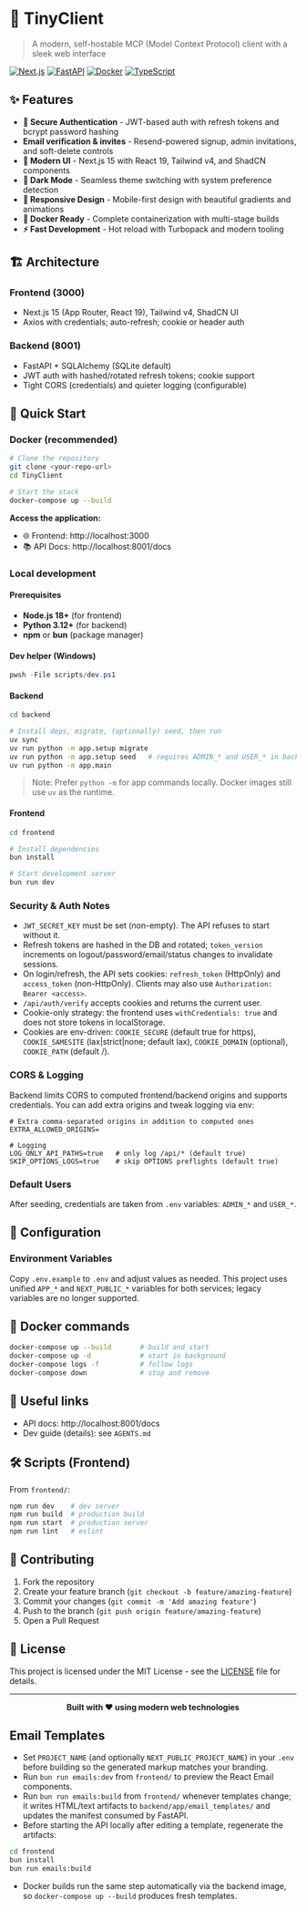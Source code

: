 # 🚀 TinyClient

> A modern, self-hostable MCP (Model Context Protocol) client with a sleek web interface

[![Next.js](https://img.shields.io/badge/Next.js-15-black?logo=next.js)](https://nextjs.org/)
[![FastAPI](https://img.shields.io/badge/FastAPI-0.115+-009688?logo=fastapi)](https://fastapi.tiangolo.com/)
[![Docker](https://img.shields.io/badge/Docker-Ready-2496ED?logo=docker)](https://www.docker.com/)
[![TypeScript](https://img.shields.io/badge/TypeScript-5.0+-3178C6?logo=typescript)](https://www.typescriptlang.org/)

## ✨ Features

- **🔐 Secure Authentication** - JWT-based auth with refresh tokens and bcrypt password hashing
- **Email verification & invites** - Resend-powered signup, admin invitations, and soft-delete controls
- **🎨 Modern UI** - Next.js 15 with React 19, Tailwind v4, and ShadCN components
- **🌙 Dark Mode** - Seamless theme switching with system preference detection
- **📱 Responsive Design** - Mobile-first design with beautiful gradients and animations
- **🐳 Docker Ready** - Complete containerization with multi-stage builds
- **⚡ Fast Development** - Hot reload with Turbopack and modern tooling

## 🏗️ Architecture

### Frontend (3000)
- Next.js 15 (App Router, React 19), Tailwind v4, ShadCN UI
- Axios with credentials; auto-refresh; cookie or header auth

### Backend (8001)
- FastAPI + SQLAlchemy (SQLite default)
- JWT auth with hashed/rotated refresh tokens; cookie support
- Tight CORS (credentials) and quieter logging (configurable)

## 🚀 Quick Start

### Docker (recommended)

```bash
# Clone the repository
git clone <your-repo-url>
cd TinyClient

# Start the stack
docker-compose up --build
```

**Access the application:**
- 🌐 Frontend: http://localhost:3000
- 📚 API Docs: http://localhost:8001/docs

### Local development

#### Prerequisites
- **Node.js 18+** (for frontend)
- **Python 3.12+** (for backend)
- **npm** or **bun** (package manager)

#### Dev helper (Windows)

```powershell
pwsh -File scripts/dev.ps1
```

#### Backend

```bash
cd backend

# Install deps, migrate, (optionally) seed, then run
uv sync
uv run python -m app.setup migrate
uv run python -m app.setup seed   # requires ADMIN_* and USER_* in backend/.env
uv run python -m app.main
```

> Note: Prefer `python -m` for app commands locally. Docker images still use `uv` as the runtime.

#### Frontend

```bash
cd frontend

# Install dependencies
bun install

# Start development server
bun run dev
```

<!-- Commands are documented once in Quick Start → Backend. Avoid duplicating here. -->

### Security & Auth Notes

- `JWT_SECRET_KEY` must be set (non-empty). The API refuses to start without it.
- Refresh tokens are hashed in the DB and rotated; `token_version` increments on logout/password/email/status changes to invalidate sessions.
- On login/refresh, the API sets cookies: `refresh_token` (HttpOnly) and `access_token` (non-HttpOnly). Clients may also use `Authorization: Bearer <access>`.
- `/api/auth/verify` accepts cookies and returns the current user.
- Cookie-only strategy: the frontend uses `withCredentials: true` and does not store tokens in localStorage.
- Cookies are env-driven: `COOKIE_SECURE` (default true for https), `COOKIE_SAMESITE` (lax|strict|none; default lax), `COOKIE_DOMAIN` (optional), `COOKIE_PATH` (default /).

### CORS & Logging

Backend limits CORS to computed frontend/backend origins and supports credentials. You can add extra origins and tweak logging via env:

```env
# Extra comma-separated origins in addition to computed ones
EXTRA_ALLOWED_ORIGINS=

# Logging
LOG_ONLY_API_PATHS=true   # only log /api/* (default true)
SKIP_OPTIONS_LOGS=true    # skip OPTIONS preflights (default true)
```

### Default Users

After seeding, credentials are taken from `.env` variables: `ADMIN_*` and `USER_*`.

## 🔧 Configuration

### Environment Variables

Copy `.env.example` to `.env` and adjust values as needed. This project uses unified `APP_*` and `NEXT_PUBLIC_*` variables for both services; legacy variables are no longer supported.



## 🐳 Docker commands

```bash
docker-compose up --build       # build and start
docker-compose up -d            # start in background
docker-compose logs -f          # follow logs
docker-compose down             # stop and remove
```

## 🔗 Useful links

- API docs: http://localhost:8001/docs
- Dev guide (details): see `AGENTS.md`

## 🛠️ Scripts (Frontend)

From `frontend/`:
```bash
npm run dev    # dev server
npm run build  # production build
npm run start  # production server
npm run lint   # eslint
```

## 🤝 Contributing

1. Fork the repository
2. Create your feature branch (`git checkout -b feature/amazing-feature`)
3. Commit your changes (`git commit -m 'Add amazing feature'`)
4. Push to the branch (`git push origin feature/amazing-feature`)
5. Open a Pull Request

## 📄 License

This project is licensed under the MIT License - see the [LICENSE](LICENSE) file for details.

---

<div align="center">
  <strong>Built with ❤️ using modern web technologies</strong>
</div>

## Email Templates

- Set `PROJECT_NAME` (and optionally `NEXT_PUBLIC_PROJECT_NAME`) in your `.env` before building so the generated markup matches your branding.
- Run `bun run emails:dev` from `frontend/` to preview the React Email components.
- Run `bun run emails:build` from `frontend/` whenever templates change; it writes HTML/text artifacts to `backend/app/email_templates/` and updates the manifest consumed by FastAPI.
- Before starting the API locally after editing a template, regenerate the artifacts:
```bash
cd frontend
bun install
bun run emails:build
```
- Docker builds run the same step automatically via the backend image, so `docker-compose up --build` produces fresh templates.
